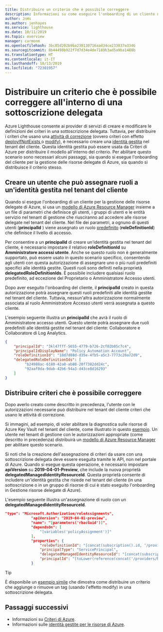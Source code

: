 ```yaml
---
title: Distribuire un criterio che è possibile correggere
description: Informazioni su come eseguire l'onboarding di un cliente nella gestione risorse delegate di Azure, consentendo l'accesso e la gestione delle risorse tramite il proprio tenant.
author: JnHs
ms.author: jenhayes
ms.service: lighthouse
ms.date: 10/11/2019
ms.topic: overview
manager: carmonm
ms.openlocfilehash: 3bc85d202b9ba230130716aad34ce233037a3346
ms.sourcegitcommit: 8b44498b922f7d7d34e4de7189b3ad5a9ba1488b
ms.translationtype: HT
ms.contentlocale: it-IT
ms.lasthandoff: 10/13/2019
ms.locfileid: "72301957"
---
```

# <a name="deploy-a-policy-that-can-be-remediated-within-a-delegated-subscription"></a>Distribuire un criterio che è possibile correggere all'interno di una sottoscrizione delegata

Azure Lighthouse consente ai provider di servizi di creare e modificare le definizioni dei criteri in una sottoscrizione delegata. Tuttavia, per distribuire i criteri che usano una [attività di correzione](https://docs.microsoft.com/azure/governance/policy/how-to/remediate-resources) (ovvero criteri con effetto [deployIfNotExists ](https://docs.microsoft.com/azure/governance/policy/concepts/effects#deployifnotexists) o [modify](https://docs.microsoft.com/azure/governance/policy/concepts/effects#modify)), è necessario creare una [identità gestita](https://docs.microsoft.com/azure/active-directory/managed-identities-azure-resources/overview) nel tenant del cliente. Questa identità gestita può essere usata da Criteri di Azure per distribuire il modello all'interno del criterio. Per abilitare questo scenario sono necessari alcuni passaggi, sia quando si esegue l'onboarding del cliente per la gestione delle risorse delegate di Azure, sia quando si distribuisce il criterio stesso.

## <a name="create-a-user-who-can-assign-roles-to-a-managed-identity-in-the-customer-tenant"></a>Creare un utente che può assegnare ruoli a un'identità gestita nel tenant del cliente

Quando si esegue l'onboarding di un cliente per la gestione delle risorse delegate di Azure, si usa un [modello di Azure Resource Manager](https://docs.microsoft.com/azure/lighthouse/how-to/onboard-customer#create-an-azure-resource-manager-template) insieme a un file di parametri che definisce gli utenti, i gruppi di utenti e le entità servizio nel tenant di gestione che riusciranno ad accedere alle risorse delegate nel tenant del cliente. Nel file dei parametri, a ognuno di questi utenti (**principalId** ) viene assegnato un ruolo [predefinito](https://docs.microsoft.com/azure/role-based-access-control/built-in-roles) (**roleDefinitionId**) che definisce il livello di accesso.

Per consentire a un **principalId**  di creare un'identità gestita nel tenant del cliente, è necessario impostare il relativo **roleDefinitionId** su **Amministratore accessi utente**. Anche se questo ruolo non è generalmente supportato, può essere usato in questo scenario specifico, consentendo agli utenti con questa autorizzazione di assegnare uno o più ruoli predefiniti specifici alle identità gestite. Questi ruoli sono definiti nella proprietà **delegatedRoleDefinitionIds**. È possibile includere qualsiasi ruolo predefinito, ad eccezione del Proprietario o Amministratore Accesso utenti.

Dopo aver eseguito l'onboarding del cliente, il **principalId** creato in questa autorizzazione potrà assegnare questi ruoli predefiniti alle identità gestite nel tenant del cliente. Tuttavia, nessun'altra autorizzazione normalmente associata al ruolo Amministratore Accesso utenti verrà assegnata a questo cliente.

L'esempio seguente illustra un **principalId** che avrà il ruolo di Amministratore accesso utenti. Questo utente potrà assegnare due ruoli predefiniti alle identità gestite nel tenant del cliente: Collaboratore e Collaboratore di Log Analytics.

```json
{
    "principalId": "3kl47fff-5655-4779-b726-2cf02b05c7c4",
    "principalIdDisplayName": "Policy Automation Account",
    "roleDefinitionId": "18d7d88d-d35e-4fb5-a5c3-7773c20a72d9",
    "delegatedRoleDefinitionIds": [
         "b24988ac-6180-42a0-ab88-20f7382dd24c",
         "92aaf0da-9dab-42b6-94a3-d43ce8d16293"
    ]
}
```

## <a name="deploy-policies-that-can-be-remediated"></a>Distribuire criteri che è possibile correggere

Dopo averlo creato come descritto in precedenza, l'utente con le autorizzazioni necessarie può distribuire nel tenant del cliente criteri che usano le attività di correzione.

Si immagini, ad esempio, di voler abilitare la diagnostica sulle risorse di Azure Key Vault nel tenant del cliente, come illustrato in questo [esempio](https://github.com/Azure/Azure-Lighthouse-samples/tree/master/Azure-Delegated-Resource-Management/templates/policy-enforce-keyvault-monitoring). Un utente nel tenant di gestione con le autorizzazioni appropriate (come descritto in precedenza) distribuirà un [modello di Azure Resource Manager](https://github.com/Azure/Azure-Lighthouse-samples/blob/master/Azure-Delegated-Resource-Management/templates/policy-enforce-keyvault-monitoring/enforceAzureMonitoredKeyVault.json) per abilitare questo scenario.

Si noti che la creazione dell'assegnazione di criteri da usare con una sottoscrizione delegata deve essere eseguita tramite le API, non nel portale di Azure. Quando si esegue questa operazione, è necessario impostare **apiVersion** su **2019-04-01-Preview**, che include la nuova proprietà **delegatedManagedIdentityResourceId**. Questa proprietà consente di includere un'identità gestita che risiede nel tenant del cliente (in una sottoscrizione o in un gruppo di risorse di cui è stato eseguito l'onboarding in Gestione risorse delegate di Azure).

L'esempio seguente illustra un'assegnazione di ruolo con un **delegatedManagedIdentityResourceId**.

```json
"type": "Microsoft.Authorization/roleAssignments",
            "apiVersion": "2019-04-01-preview",
            "name": "[parameters('rbacGuid')]",
            "dependsOn": [
                "[variables('policyAssignment')]"
            ],
            "properties": {
                "roleDefinitionId": "[concat(subscription().id, '/providers/Microsoft.Authorization/roleDefinitions/', variables('rbacContributor'))]",
                "principalType": "ServicePrincipal",
                "delegatedManagedIdentityResourceId": "[concat(subscription().id, '/providers/Microsoft.Authorization/policyAssignments/', variables('policyAssignment'))]",
                "principalId": "[toLower(reference(concat('/providers/Microsoft.Authorization/policyAssignments/', variables('policyAssignment')), '2018-05-01', 'Full' ).identity.principalId)]"
            }
```

> [!TIP]
> È disponibile un [esempio simile](https://github.com/Azure/Azure-Lighthouse-samples/tree/master/Azure-Delegated-Resource-Management/templates/policy-add-or-replace-tag) che dimostra come distribuire un criterio che aggiunge o rimuove un tag (usando l'effetto modify) in una sottoscrizione delegata.

## <a name="next-steps"></a>Passaggi successivi

- Informazioni su [Criteri di Azure](https://docs.microsoft.com/azure/governance/policy/).
- Informazioni sulle [identità gestite per le risorse di Azure](https://docs.microsoft.com/azure/active-directory/managed-identities-azure-resources/overview).

